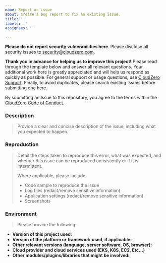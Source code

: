 ```yaml
---
name: Report an issue
about: Create a bug report to fix an existing issue.
title: ''
labels: ''
assignees: ''

---
```


**Please do not report security vulnerabilities here**. Please disclose all security issues to [security@cloudzero.com](mailto:security@cloudzero.com).

**Thank you in advance for helping us to improve this project!** Please read through the template below and answer all relevant questions. Your additional work here is greatly appreciated and will help us respond as quickly as possible. For general support or usage questions, use [CloudZero Support](mailto:support@cloudzero.com). Finally, to avoid duplicates, please search existing Issues before submitting one here.

By submitting an Issue to this repository, you agree to the terms within the [CloudZero Code of Conduct](https://github.com/cloudzero/template-cloudzero-open-source/blob/master/CODE-OF-CONDUCT.md).

### Description

> Provide a clear and concise description of the issue, including what you expected to happen.

### Reproduction

> Detail the steps taken to reproduce this error, what was expected, and whether this issue can be reproduced consistently or if it is intermittent.
>
> Where applicable, please include:
>
> - Code sample to reproduce the issue
> - Log files (redact/remove sensitive information)
> - Application settings (redact/remove sensitive information)
> - Screenshots

### Environment

> Please provide the following:

- **Version of this project used:**
- **Version of the platform or framework used, if applicable:**
- **Other relevant versions (language, server software, OS, browser):**
- **Cloud provider and cloud services used (EKS, K8S, EC2, Etc...)**
- **Other modules/plugins/libraries that might be involved:**
